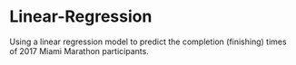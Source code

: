 # Linear-Regression
Using a linear regression model to predict the completion (finishing) times of 2017 Miami Marathon participants. 

